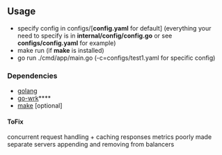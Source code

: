 ## Usage

- specify config in configs/[**config.yaml** for default] (everything your need to specify is in **internal/config/config.go** or see **configs/config.yaml** for example)
- make run (if **make** is installed)
- go run ./cmd/app/main.go (-c=configs/test1.yaml for specific config)

### Dependencies

- [golang](https://golang.org/)
- [go-wrk](https://github.com/dzhordano/go-wrk)****
- [make](https://www.gnu.org/software/make/) [optional]

#### ToFix

concurrent request handling + caching responses
metrics poorly made
separate servers appending and removing from balancers
